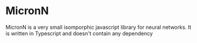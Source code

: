 # MicronN

MicronN is a very small isomporphic javascript library for neural networks.
It is written in Typescript and doesn't contain any dependency